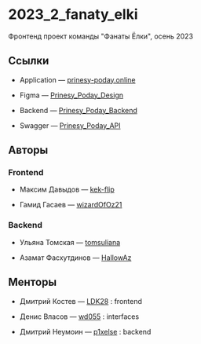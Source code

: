 # 2023_2_fanaty_elki
Фронтенд проект команды "Фанаты Ёлки", осень 2023

## Ссылки

- Application — [prinesy-poday.online](http://84.23.53.216/)

- Figma — [Prinesy_Poday_Design](https://www.figma.com/file/uLMO4NIxL4hJmxxldfO7SC/%D0%9F%D1%80%D0%B8%D0%BD%D0%B5%D1%81%D0%B8-%26-%D0%9F%D0%BE%D0%B4%D0%B0%D0%B9?type=design&node-id=0%3A1&mode=design&t=U1d86yjlcLPqKqjp-1)

- Backend —  [Prinesy_Poday_Backend](https://github.com/go-park-mail-ru/2023_2_fanaty_elki)

- Swagger — [Prinesy_Poday_API](https://app.swaggerhub.com/apis/ULTOMSKAYA/prinesy-api/1.0.1)

## Авторы

### Frontend

- Максим Давыдов — [kek-flip](https://github.com/kek-flip)

- Гамид Гасаев — [wizardOfOz21](https://github.com/wizardOfOz21)

### Backend 

- Ульяна Томская — [tomsuliana](https://github.com/tomsuliana)

- Азамат Фасхутдинов — [HallowAz](https://github.com/HallowAz)
## Менторы

- Дмитрий Костев — [LDK28](https://github.com/LDK28) : frontend

- Денис Власов — [wd055](https://github.com/wd055) : interfaces

- Дмитрий Неумоин — [p1xelse](https://github.com/p1xelse) : backend

